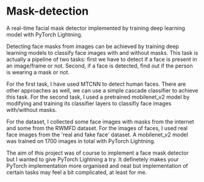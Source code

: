 # Mask-detection
A real-time facial mask detector implemented by training deep learning model with PyTorch Lightning. 

Detecting face masks from images can be achieved by training deep learning models to classify face images with and without masks. This task is actually a pipeline of two tasks: first we have to detect if a face is present in an image/frame or not. Second, if a face is detected, find out if the person is wearing a mask or not. 

For the first task, I have used MTCNN to detect human faces. There are other approaches as well, we can use a simple cascade classifier to achieve this task. For the second task, I used a pretrained mobilenet_v2 model by modifying and training its classifier layers to classifiy face images with/without masks. 

For the dataset, I collected some face images with masks from the internet and some from the RWMFD dataset. For the images of faces, I used 
real face images from the 'real and fake face' dataset. A mobilenet_v2 model was trained on 1700 images in total with PyTorch Lightning. 

The aim of this project was of course to implement a face mask detector but I wanted to give PyTorch Lightning a try. It definetely makes your PyTorch implementation more organised and neat but implementation of certain tasks may feel a bit complicated, at least for me. 
